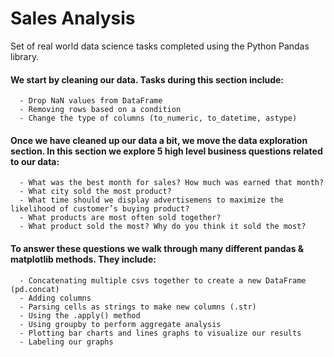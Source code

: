 # Sales Analysis
Set of real world data science tasks completed using the Python Pandas library.

#### We start by cleaning our data. Tasks during this section include:
      - Drop NaN values from DataFrame
      - Removing rows based on a condition
      - Change the type of columns (to_numeric, to_datetime, astype)

#### Once we have cleaned up our data a bit, we move the data exploration section. In this section we explore 5 high level business questions related to our data:
      - What was the best month for sales? How much was earned that month?
      - What city sold the most product?
      - What time should we display advertisemens to maximize the likelihood of customer’s buying product?
      - What products are most often sold together?
      - What product sold the most? Why do you think it sold the most?

#### To answer these questions we walk through many different pandas & matplotlib methods. They include:
      - Concatenating multiple csvs together to create a new DataFrame (pd.concat)
      - Adding columns
      - Parsing cells as strings to make new columns (.str)
      - Using the .apply() method
      - Using groupby to perform aggregate analysis
      - Plotting bar charts and lines graphs to visualize our results
      - Labeling our graphs
